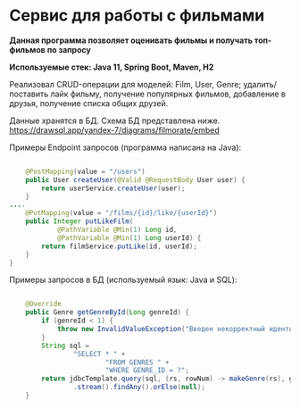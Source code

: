 # Сервис для работы с фильмами

**Данная программа позволяет оценивать фильмы и получать топ-фильмов по запросу**

**Используемые стек: Java 11, Spring Boot, Maven, H2**

Реализовал CRUD-операции для моделей: Film, User, Genre; удалить/поставить лайк фильму, получение популярных фильмов, добавление в друзья, получение списка общих друзей.

Данные хранятся в БД. Схема БД представлена ниже.
https://drawsql.app/yandex-7/diagrams/filmorate/embed

Примеры Endpoint запросов (программа написана на Java):

```java

    @PostMapping(value = "/users")
    public User createUser(@Valid @RequestBody User user) {
        return userService.createUser(user);
    }
....
    @PutMapping(value = "/films/{id}/like/{userId}")
    public Integer putLikeFilm(
            @PathVariable @Min(1) Long id,
            @PathVariable @Min(1) Long userId) {
        return filmService.putLike(id, userId);
    }
}
```

Примеры запросов в БД (используемый язык: Java и SQL):

```java

    @Override
    public Genre getGenreById(Long genreId) {
        if (genreId < 1) {
            throw new InvalidValueException("Введен некорректный идентификатор жанра.");
        }
        String sql =
                "SELECT * " +
                        "FROM GENRES " +
                        "WHERE GENRE_ID = ?";
        return jdbcTemplate.query(sql, (rs, rowNum) -> makeGenre(rs), genreId)
                .stream().findAny().orElse(null);
    }
```
